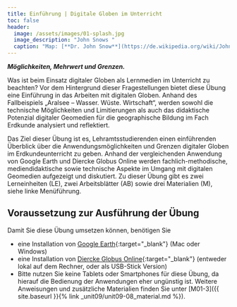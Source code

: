 ```yaml
---
title: Einführung | Digitale Globen im Unterricht
toc: false
header:
  image: /assets/images/01-splash.jpg
  image_description: "John Snows "
  caption: "Map: [**Dr. John Snow**](https://de.wikipedia.org/wiki/John_Snow_(Mediziner)) [Wellcome Library via wikimedia](https://w.wiki/QtV)"
---
```

***Möglichkeiten, Mehrwert und Grenzen.***
<!--more-->

Was ist beim Einsatz digitaler Globen als Lernmedien im Unterricht zu beachten? Vor dem Hintergrund dieser Fragestellungen bietet diese Übung eine Einführung in das Arbeiten mit digitalen Globen. Anhand des Fallbeispiels „Aralsee – Wasser. Wüste. Wirtschaft“, werden sowohl die technische Möglichkeiten und Limitierungen als auch das didaktische Potenzial digitaler Geomedien für die geographische Bildung im Fach Erdkunde analysiert und reflektiert.

Das Ziel dieser Übung ist es, Lehramtsstudierenden einen einführenden Überblick über die Anwendungsmöglichkeiten und Grenzen digitaler Globen im Erdkundeunterricht zu geben. Anhand der vergleichenden Anwendung von Google Earth und Diercke Globus Online werden fachlich-methodische, mediendidaktische sowie technische Aspekte im Umgang mit digitalen Geomedien aufgezeigt und diskutiert. Zu dieser Übung gibt es zwei Lerneinheiten (LE), zwei Arbeitsblätter (AB) sowie drei Materialien (M), siehe linke Menüführung.

## Voraussetzung zur Ausführung der Übung

Damit Sie diese Übung umsetzen können, benötigen Sie

  * eine Installation von [Google Earth](https://www.google.de/intl/de/earth/){:target="_blank"} (Mac oder Windows)
  * eine Installation von [Diercke Globus Online](https://diercke.westermann.de/diercke-globus){:target="_blank"} (entweder lokal auf dem Rechner, oder als USB-Stick Version)
  * Bitte nutzen Sie keine Tablets oder Smartphones für diese Übung, da hierauf die Bedienung der Anwendungen eher ungünstig ist.
    Weitere Anweisungen und zusätzliche Materialien finden Sie unter [M01-3]({{ site.baseurl }}{% link _unit09/unit09-08_material.md %}).

